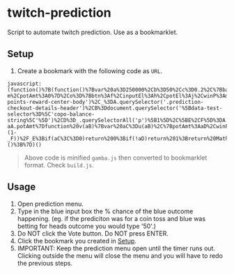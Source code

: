 # twitch-prediction
Script to automate twitch prediction. Use as a bookmarklet.

## Setup
1. Create a bookmark with the following code as `URL`.

```
javascript:(function()%7B(function()%7Bvar%20a%3D250000%2Cb%3D50%2Cc%3D0.2%2C%7BbalanceEl%3Ad%2CtimerEl%3Ae%2CbluBtn%3Af%2CredBtn%3Ag%2CbluInputEl%3Ah%2CredInputEl%3Ai%2CbluPotEl%3Aj%2CredPotEl%3Ak%7D%3Dq()%2Cl%3Dw(d.innerText)%2Cm%3DparseFloat(h.value%2C10)%2Cn%3D%7Bbtn%3Ag%2CinputEl%3Ai%2CpotEl%3Ak%2CwinP%3A100-m%2CpotAmt%3A0%7D%2Co%3D%7Bbtn%3Af%2CinputEl%3Ah%2CpotEl%3Aj%2CwinP%3Am%2CpotAmt%3A0%7D%3Bconsole.info(%60Starting%20gamba%20with%20blu%20win%20percent%20set%20to%20%24%7Bm%7D%60)%3Bh.blur()%3Bvar%20p%3Dnew%20MutationObserver(r)%3Bp.observe(e%2C%7Bsubtree%3A!0%2CcharacterData%3A!0%7D)%3Bfunction%20q()%7Bvar%20A%3Ddocument.querySelector('%23channel-points-reward-center-body')%2C_%3DA.querySelector('.prediction-checkout-details-header')%2CB%3Ddocument.querySelector('%5Bdata-test-selector%3D%5C'copo-balance-string%5C'%5D')%2CD%3D_.querySelectorAll('p')%5B1%5D%2C%5BE%2CF%5D%3DA.querySelectorAll('button')%2C%5BG%2CH%5D%3DA.querySelectorAll('input')%2CI%3Ddocument.querySelectorAll('.hERoTc')%3Breturn%7BbalanceEl%3AB%2CtimerEl%3AD%2CbluBtn%3AE%2CredBtn%3AF%2CbluInputEl%3AG%2CredInputEl%3AH%2CbluPotEl%3AI%5B1%5D%2CredPotEl%3AI%5B4%5D%7D%7Dfunction%20r(C%2C_b)%7Bvar%5B_c%2C_d%5D%3DC%5B0%5D.target.data.split('%3A')%2C_e%3D!parseInt(_c%2C10)%26%26parseInt(_d%2C10)%3C2%2C_h%3Dv(o)%3Bo.potAmt%3Dw(o.potEl.innerText)%3Bn.potAmt%3Dw(n.potEl.innerText)%3Blet%20_f%3D0%3Blet%20_g%3Bif(_h%3E0)%7B_f%3D_h%3B_g%3Do%7Delse%7Bvar%20_i%3Dv(n)%3B_i%3E0%26%26(_f%3D_i%2C_g%3Dn)%7Dif(_f%3E0)%7Bvar%20J%3Ds(_g)%3B_g.inputEl.value!%3D%3D%60%24%7B_f%7D%60%26%26(x(_g.inputEl%2C_f)%2Cx(J.inputEl%2C''))%3B_e%26%26y(_g.btn%2C_b)%7D%7Dfunction%20s(_a)%7Bif(_a%3D%3Dn)return%20o%3Bif(_a%3D%3Do)return%20n%7Dfunction%20t(_A)%7Breturn%20(_A.potAmt%2Bs(_A).potAmt)%2F_A.potAmt%7Dfunction%20u(aA)%7Bvar%20_B%3Ds(aA)%2C_C%3DaA.winP%2F_B.winP%3Breturn%20~~_B.potAmt*_C-aA.potAmt%7Dfunction%20v(aB)%7Bvar%20aC%3Du(aB)%2C%7BpotAmt%3AaD%2CwinP%3A_D%7D%3DaB%2C_E%3Dt(aB)%2C_F%3D_D%2F100%2C_G%3D(_E*_F-(1-_F))%2F_E%3Bif(aC%3C%3D0)return%200%3Bif(!aD)return%201%3Breturn%20Math.round(Math.min(a%2CaD*10%2CaC*0.5%2CMath.max(l*c*_G%2CMath.min(l%2Cb))))%7Dfunction%20w(aE)%7Bif(aE.includes('M'))return%20parseFloat(aE)*1000000%3Bif(aE.includes('K'))return%20parseFloat(aE)*1000%3Breturn%20parseFloat(aE)%7Dfunction%20x(aF%2CaG)%7Bvar%20aH%3DObject.getOwnPropertyDescriptor(window.HTMLInputElement.prototype%2C'value').set%3BaH.call(aF%2CaG)%3BaF.dispatchEvent(new%20Event('input'%2C%20%7Bbubbles%3A!0%7D))%7Dfunction%20y(aI%2CaJ)%7BaI.click()%3BaJ.disconnect()%7D%7D)()%3B%7D)()
```

> Above code is minified `gamba.js` then converted to bookmarklet format. Check `build.js`.

## Usage
1. Open prediction menu.
2. Type in the blue input box the % chance of the blue outcome happening. (eg. if the prediciton was for a coin toss and blue was betting for heads outcome you would type '50'.)
3. Do NOT click the Vote button. Do NOT press ENTER.
4. Click the bookmark you created in [Setup](#Setup).
5. IMPORTANT: Keep the prediction menu open until the timer runs out. Clicking outside the menu will close the menu and you will have to redo the previous steps.
